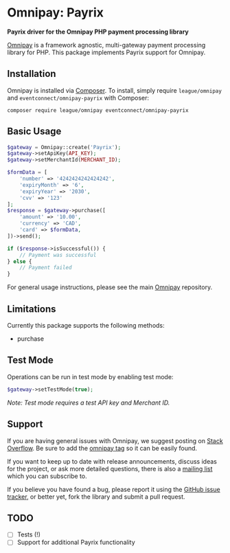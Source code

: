 # Omnipay: Payrix

**Payrix driver for the Omnipay PHP payment processing library**

[Omnipay](https://github.com/thephpleague/omnipay) is a framework agnostic, multi-gateway payment
processing library for PHP. This package implements Payrix support for Omnipay.

## Installation

Omnipay is installed via [Composer](http://getcomposer.org/). To install, simply require `league/omnipay` and `eventconnect/omnipay-payrix` with Composer:

```
composer require league/omnipay eventconnect/omnipay-payrix
```

## Basic Usage
```php
$gateway = Omnipay::create('Payrix');
$gateway->setApiKey(API_KEY);
$gateway->setMerchantId(MERCHANT_ID);

$formData = [
    'number' => '4242424242424242',
    'expiryMonth' => '6',
    'expiryYear' => '2030',
    'cvv' => '123'
];
$response = $gateway->purchase([
    'amount' => '10.00',
    'currency' => 'CAD',
    'card' => $formData,
])->send();

if ($response->isSuccessful()) {
    // Payment was successful
} else {
    // Payment failed
}
```
For general usage instructions, please see the main [Omnipay](https://github.com/thephpleague/omnipay) repository.

## Limitations
Currently this package supports the following methods:
- purchase

## Test Mode
Operations can be run in test mode by enabling test mode:
```php
$gateway->setTestMode(true);
```
_Note: Test mode requires a test API key and Merchant ID._

## Support

If you are having general issues with Omnipay, we suggest posting on
[Stack Overflow](http://stackoverflow.com/). Be sure to add the
[omnipay tag](http://stackoverflow.com/questions/tagged/omnipay) so it can be easily found.

If you want to keep up to date with release announcements, discuss ideas for the project,
or ask more detailed questions, there is also a [mailing list](https://groups.google.com/forum/#!forum/omnipay) which
you can subscribe to.

If you believe you have found a bug, please report it using the [GitHub issue tracker](https://github.com/RoomRoster/omnipay-payrix/issues),
or better yet, fork the library and submit a pull request.

## TODO
- [ ] Tests (!)
- [ ] Support for additional Payrix functionality
